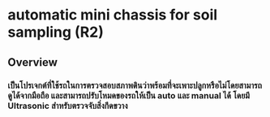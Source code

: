 # automatic mini chassis for soil sampling (R2)
## Overview
### เป็นโปรเจกต์ที่ใช้รถในการตรวจสอบสภาพดินว่าพร้อมที่จะเพาะปลูกหรือไม่โดยสามารถดูได้จากมือถือ และสามารถปรับโหมดของรถให้เป็น auto และ manual ได้ โดยมี Ultrasonic สำหรับตรวจจับสิ่งกีดขวาง
